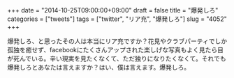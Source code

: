 +++
date = "2014-10-25T09:00:00+09:00"
draft = false
title = "爆発しろ"
categories = ["tweets"]
tags = ["twitter", "リア充", "爆発しろ"]
slug = "4052"
+++

爆発しろ、と思ったその人は本当にリア充ですか？花見やクラブパーティでしか孤独を癒せず、facebookにたくさんアップされた楽しげな写真もよく見たら目が死んでいる。辛い現実を見たくなくて、ただ独りになりたくなくて。それでも爆発しろとあなたは言えますか？はい、僕は言えます。爆発しろ。
